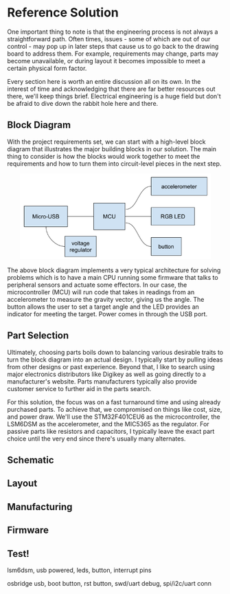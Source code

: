 # Reference Solution

One important thing to note is that the engineering process is not always a straightforward path. Often times, issues - some of which are out of our control - may pop up in later steps that cause us to go back to the drawing board to address them. For example, requirements may change, parts may become unavailable, or during layout it becomes impossible to meet a certain physical form factor.

Every section here is worth an entire discussion all on its own. In the interest of time and acknowledging that there are far better resources out there, we'll keep things brief. Electrical engineering is a huge field but don't be afraid to dive down the rabbit hole here and there.

## Block Diagram

With the project requirements set, we can start with a high-level block diagram that illustrates the major building blocks in our solution. The main thing to consider is how the blocks would work together to meet the requirements and how to turn them into circuit-level pieces in the next step.

<p align="center">
    <img height="200px" src="imgs/block.png"/>
</p>

The above block diagram implements a very typical architecture for solving problems which is to have a main CPU running some firmware that talks to peripheral sensors and actuate some effectors. In our case, the microcontroller (MCU) will run code that takes in readings from an accelerometer to measure the gravity vector, giving us the angle. The button allows the user to set a target angle and the LED provides an indicator for meeting the target. Power comes in through the USB port.

## Part Selection

Ultimately, choosing parts boils down to balancing various desirable traits to turn the block diagram into an actual design. I typically start by pulling ideas from other designs or past experience. Beyond that, I like to search using major electronics distributors like Digikey as well as going directly to a manufacturer's website. Parts manufacturers typically also provide customer service to further aid in the parts search.

For this solution, the focus was on a fast turnaround time and using already purchased parts. To achieve that, we compromised on things like cost, size, and power draw. We'll use the STM32F401CEU6 as the microcontroller, the LSM6DSM as the accelerometer, and the MIC5365 as the regulator. For passive parts like resistors and capacitors, I typically leave the exact part choice until the very end since there's usually many alternates.

## Schematic



## Layout

## Manufacturing

## Firmware

## Test!

lsm6dsm, usb powered, leds, button, interrupt pins

osbridge
    usb, boot button, rst button, swd/uart debug, spi/i2c/uart conn